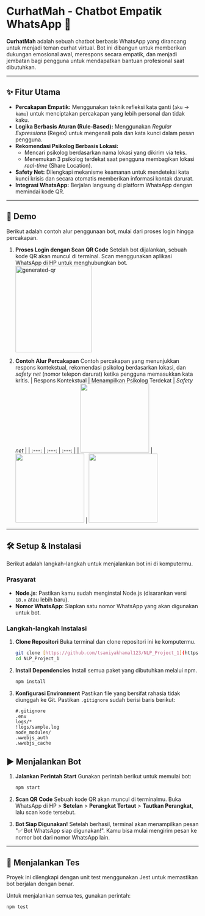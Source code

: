 # CurhatMah - Chatbot Empatik WhatsApp 💬

**CurhatMah** adalah sebuah chatbot berbasis WhatsApp yang dirancang untuk menjadi teman curhat virtual. Bot ini dibangun untuk memberikan dukungan emosional awal, merespons secara empatik, dan menjadi jembatan bagi pengguna untuk mendapatkan bantuan profesional saat dibutuhkan.

---

## ✨ Fitur Utama

* **Percakapan Empatik:** Menggunakan teknik refleksi kata ganti (`aku` -> `kamu`) untuk menciptakan percakapan yang lebih personal dan tidak kaku.
* **Logika Berbasis Aturan (Rule-Based):** Menggunakan *Regular Expressions* (Regex) untuk mengenali pola dan kata kunci dalam pesan pengguna.
* **Rekomendasi Psikolog Berbasis Lokasi:**
    * Mencari psikolog berdasarkan nama lokasi yang dikirim via teks.
    * Menemukan 3 psikolog terdekat saat pengguna membagikan lokasi *real-time* (Share Location).
* **Safety Net:** Dilengkapi mekanisme keamanan untuk mendeteksi kata kunci krisis dan secara otomatis memberikan informasi kontak darurat.
* **Integrasi WhatsApp:** Berjalan langsung di platform WhatsApp dengan memindai kode QR.

---

## 🚀 Demo

Berikut adalah contoh alur penggunaan bot, mulai dari proses login hingga percakapan.

1.  **Proses Login dengan Scan QR Code**
    Setelah bot dijalankan, sebuah kode QR akan muncul di terminal. Scan menggunakan aplikasi WhatsApp di HP untuk menghubungkan bot.
    <br><img width="200" height="226" alt="generated-qr" src="https://github.com/user-attachments/assets/1ffd7ae3-dd36-4327-b7b6-7e8d64017db3" />


3.  **Contoh Alur Percakapan**
    Contoh percakapan yang menunjukkan respons kontekstual, rekomendasi psikolog berdasarkan lokasi, dan *safety net* (nomor telepon darurat) ketika pengguna memasukkan kata kritis.
    | Respons Kontekstual | Menampilkan Psikolog Terdekat | *Safety net* |
    | :---: | :---: | :---: |
    | <img src="https://github.com/user-attachments/assets/2ee22113-4c32-424d-91c7-b9ef7eb02121" width="180"> | <img src="https://github.com/user-attachments/assets/ed44d13c-41bd-41ca-83b7-e981a26304a1" width="180"> | <img src="https://github.com/user-attachments/assets/82b6cfb5-2c29-4371-ad17-bcad46708289" width="180">

---

## 🛠️ Setup & Instalasi

Berikut adalah langkah-langkah untuk menjalankan bot ini di komputermu.

### **Prasyarat**

* **Node.js**: Pastikan kamu sudah menginstal Node.js (disarankan versi `18.x` atau lebih baru).
* **Nomor WhatsApp**: Siapkan satu nomor WhatsApp yang akan digunakan untuk bot.

### **Langkah-langkah Instalasi**

1.  **Clone Repositori**
    Buka terminal dan clone repositori ini ke komputermu.
    ```bash
    git clone [https://github.com/tsaniyakhamal123/NLP_Project_1](https://github.com/tsaniyakhamal123/NLP_Project_1)
    cd NLP_Project_1
    ```

2.  **Install Dependencies**
    Install semua paket yang dibutuhkan melalui npm.
    ```bash
    npm install
    ```

3.  **Konfigurasi Environment**
    Pastikan file yang bersifat rahasia tidak diunggah ke Git. Pastikan `.gitignore` sudah berisi baris berikut:
    ```.gitignore
    #.gitignore
    .env
    logs/*
    !logs/sample.log
    node_modules/
    .wwebjs_auth
    .wwebjs_cache
    ```

## ▶️ Menjalankan Bot

1.  **Jalankan Perintah Start**
    Gunakan perintah berikut untuk memulai bot:
    ```bash
    npm start
    ```

2.  **Scan QR Code**
    Sebuah kode QR akan muncul di terminalmu. Buka WhatsApp di HP > **Setelan** > **Perangkat Tertaut** > **Tautkan Perangkat**, lalu scan kode tersebut.

3.  **Bot Siap Digunakan!**
    Setelah berhasil, terminal akan menampilkan pesan "✅ Bot WhatsApp siap digunakan!". Kamu bisa mulai mengirim pesan ke nomor bot dari nomor WhatsApp lain.

---

## 🧪 Menjalankan Tes

Proyek ini dilengkapi dengan unit test menggunakan Jest untuk memastikan bot berjalan dengan benar.

Untuk menjalankan semua tes, gunakan perintah:
```bash
npm test
